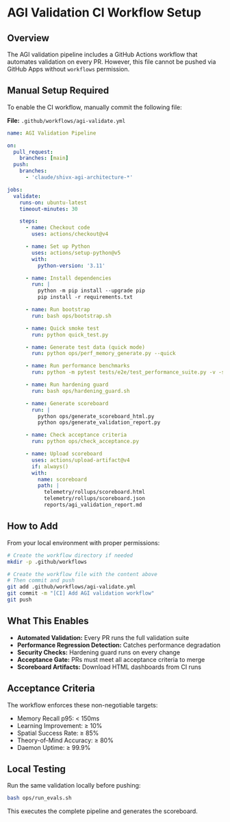 # AGI Validation CI Workflow Setup

## Overview

The AGI validation pipeline includes a GitHub Actions workflow that automates validation on every PR. However, this file cannot be pushed via GitHub Apps without `workflows` permission.

## Manual Setup Required

To enable the CI workflow, manually commit the following file:

**File:** `.github/workflows/agi-validate.yml`

```yaml
name: AGI Validation Pipeline

on:
  pull_request:
    branches: [main]
  push:
    branches:
      - 'claude/shivx-agi-architecture-*'

jobs:
  validate:
    runs-on: ubuntu-latest
    timeout-minutes: 30

    steps:
      - name: Checkout code
        uses: actions/checkout@v4

      - name: Set up Python
        uses: actions/setup-python@v5
        with:
          python-version: '3.11'

      - name: Install dependencies
        run: |
          python -m pip install --upgrade pip
          pip install -r requirements.txt

      - name: Run bootstrap
        run: bash ops/bootstrap.sh

      - name: Quick smoke test
        run: python quick_test.py

      - name: Generate test data (quick mode)
        run: python ops/perf_memory_generate.py --quick

      - name: Run performance benchmarks
        run: python -m pytest tests/e2e/test_performance_suite.py -v -s

      - name: Run hardening guard
        run: bash ops/hardening_guard.sh

      - name: Generate scoreboard
        run: |
          python ops/generate_scoreboard_html.py
          python ops/generate_validation_report.py

      - name: Check acceptance criteria
        run: python ops/check_acceptance.py

      - name: Upload scoreboard
        uses: actions/upload-artifact@v4
        if: always()
        with:
          name: scoreboard
          path: |
            telemetry/rollups/scoreboard.html
            telemetry/rollups/scoreboard.json
            reports/agi_validation_report.md
```

## How to Add

From your local environment with proper permissions:

```bash
# Create the workflow directory if needed
mkdir -p .github/workflows

# Create the workflow file with the content above
# Then commit and push
git add .github/workflows/agi-validate.yml
git commit -m "[CI] Add AGI validation workflow"
git push
```

## What This Enables

- **Automated Validation:** Every PR runs the full validation suite
- **Performance Regression Detection:** Catches performance degradation
- **Security Checks:** Hardening guard runs on every change
- **Acceptance Gate:** PRs must meet all acceptance criteria to merge
- **Scoreboard Artifacts:** Download HTML dashboards from CI runs

## Acceptance Criteria

The workflow enforces these non-negotiable targets:

- Memory Recall p95: < 150ms
- Learning Improvement: ≥ 10%
- Spatial Success Rate: ≥ 85%
- Theory-of-Mind Accuracy: ≥ 80%
- Daemon Uptime: ≥ 99.9%

## Local Testing

Run the same validation locally before pushing:

```bash
bash ops/run_evals.sh
```

This executes the complete pipeline and generates the scoreboard.
